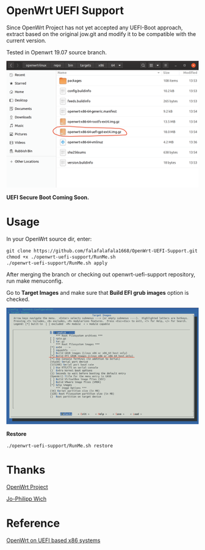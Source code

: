 # OpenWrt UEFI Support
Since OpenWrt Project has not yet accepted any UEFI-Boot approach, extract based on the original jow.git and modify it to be compatible with the current version.

Tested in Openwrt 19.07 source branch.

![](https://raw.githubusercontent.com/falafalafala1668/OpenWrt-UEFI-Support/master/src/Screenshots/2.png)

**UEFI Secure Boot Coming Soon.**

# Usage
In your OpenWrt source dir, enter:

```
git clone https://github.com/falafalafala1668/OpenWrt-UEFI-Support.git
chmod +x ./openwrt-uefi-support/RunMe.sh
./openwrt-uefi-support/RunMe.sh apply
```

After merging the branch or checking out openwrt-uefi-support repository, run make menuconfig.

Go to **Target Images** and make sure that **Build EFI grub images** option is checked.

![](https://raw.githubusercontent.com/falafalafala1668/OpenWrt-UEFI-Support/master/src/Screenshots/1.png)

**Restore**

```
./openwrt-uefi-support/RunMe.sh restore
```

# Thanks
[OpenWrt Project](https://github.com/openwrt/openwrt.git)

[Jo-Philipp Wich](https://git.openwrt.org/openwrt/staging/jow.git)

# Reference
[OpenWrt on UEFI based x86 systems](https://openwrt.org/docs/guide-developer/uefi-bootable-image)
